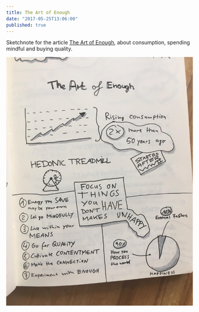 ```yaml
---
title: The Art of Enough
date: "2017-05-25T13:06:00"
published: true
---
```


<div>

Sketchnote for the article [The Art of Enough](https://experiencelife.com/article/the-art-of-enough/), about consumption, spending mindful and buying quality.

</div>

![The Art of Enough](1.jpg)
